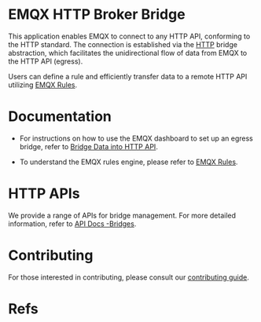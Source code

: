 # EMQX HTTP Broker Bridge

This application enables EMQX to connect to any HTTP API, conforming to the
HTTP standard. The connection is established via the [HTTP][1] bridge abstraction,
which facilitates the unidirectional flow of data from EMQX to the HTTP API
(egress).

Users can define a rule and efficiently transfer data to a remote HTTP API
utilizing [EMQX Rules][2].

# Documentation

- For instructions on how to use the EMQX dashboard to set up an egress bridge,
  refer to [Bridge Data into HTTP API][3].

- To understand the EMQX rules engine, please refer to [EMQX Rules][2].

# HTTP APIs

We provide a range of APIs for bridge management. For more detailed
information, refer to [API Docs -Bridges][4].

# Contributing

For those interested in contributing, please consult our
[contributing guide](../../CONTRIBUTING.md).

# Refs

[1]: https://tools.ietf.org/html/rfc2616
[2]: https://docs.emqx.com/en/enterprise/v5.0/data-integration/rules.html
[3]: https://www.emqx.io/docs/en/v5.0/data-integration/data-bridge-webhook.html
[4]: https://docs.emqx.com/en/enterprise/v5.0/admin/api-docs.html#tag/Bridges

